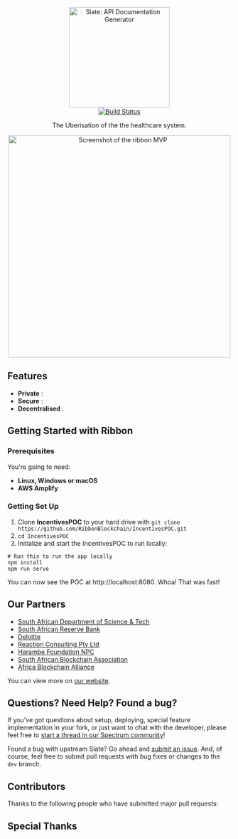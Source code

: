 <p align="center">
  <img src="http://www.ribbonblockchain.com/wp-content/uploads/2019/02/Logo-3-uai-720x257.png" alt="Slate: API Documentation Generator" width="226">
  <br>
  <a href="https://travis-ci.org/lord/slate"><img src="https://travis-ci.org/lord/slate.svg?branch=master" alt="Build Status"></a>
</p>

<p align="center">The Uberisation of the the healthcare system.</p>

<p align="center"><img src="https://i.ibb.co/gR8LhX2/Screenshot-at-May-13-16-22-02.png" width=500 alt="Screenshot of the ribbon MVP "></p>

Features
------------

* **Private** :
* **Secure** :
* **Decentralised** :

Getting Started with Ribbon
------------------------------

### Prerequisites

You're going to need:

 - **Linux, Windows or macOS** 
 - **AWS Amplify**

### Getting Set Up

1. Clone **IncentivesPOC** to your hard drive with                                                                                                           `git clone https://github.com/RibbonBlockchain/IncentivesPOC.git`
2. `cd IncentivesPOC `
3. Initialize and start the IncentivesPOC to run locally:

```shell
# Run this to run the app locally
npm install
npm run serve
```

You can now see the POC at http://localhost:8080. Whoa! That was fast!


Our Partners
---------------------------------

* [South African Department of Science & Tech](https://api.nasa.gov)
* [South African Reserve Bank]()
* [Deloitte]()
* [Reaction Consulting Pty Ltd]()
* [Harambe Foundation NPC]()
* [South African Blockchain Association]()
* [Africa Blockchain Alliance]()

You can view more on [our website](http://www.ribbonblockchain.com/).

Questions? Need Help? Found a bug?
--------------------

If you've got questions about setup, deploying, special feature implementation in your fork, or just want to chat with the developer, please feel free to [start a thread in our Spectrum community](https://spectrum.chat/slate)!

Found a bug with upstream Slate? Go ahead and [submit an issue](https://github.com/lord/slate/issues). And, of course, feel free to submit pull requests with bug fixes or changes to the `dev` branch.

Contributors
--------------------

Thanks to the following people who have submitted major pull requests:


Special Thanks
--------------------
